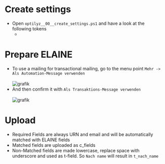 # Create settings

* Open `optilyz__00__create_settings.ps1` and have a look at the following tokens
  * <username>

# Prepare ELAINE

* To use a mailing for transactional mailing, go to the menu point `Mehr -> Als Automation-Message verwenden`<br/><br/>![grafik](https://user-images.githubusercontent.com/14135678/104565568-bd65ca00-564c-11eb-9896-4706103b0be4.png)<br/>
* And then confirm it with `Als Transaktions-Message verwenden`<br/><br/>![grafik](https://user-images.githubusercontent.com/14135678/104565891-411fb680-564d-11eb-9670-09cd5aa62e74.png)

# Upload

* Required Fields are always URN and email and will be automatically matched with ELAINE fields
* Matched fields are uploaded as c_fields
* Non-Matched fields are made lowercase, replace space with underscore and used as t-field. So `Nach name` will result in `t_nach_name`